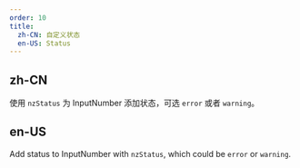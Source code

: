 ```yaml
---
order: 10
title:
  zh-CN: 自定义状态
  en-US: Status
---
```


## zh-CN

使用 `nzStatus` 为 InputNumber 添加状态，可选 `error` 或者 `warning`。

## en-US

Add status to InputNumber with `nzStatus`, which could be `error` or `warning`.
